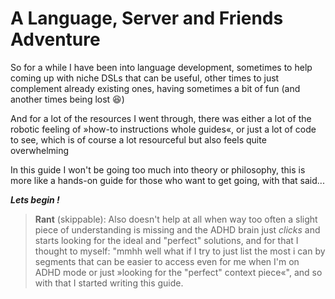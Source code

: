 # A Language, Server and Friends Adventure

So for a while I have been into language development, sometimes to help
coming up with niche DSLs that can be useful, other times to just complement
already existing ones, having sometimes a bit of fun (and another times being lost 😆)


And for a lot of the resources I went through, there was either a lot of the
robotic feeling of »how-to instructions whole guides«, or just a lot of code
to see, which is of course a lot resourceful but also feels quite overwhelming

In this guide I won't be going too much into theory or philosophy, this is more like a hands-on
guide for those who want to get going, with that said...

__*Lets begin !*__


> __Rant__ (skippable): Also doesn't help at all when way too often a slight piece of understanding is missing
and the ADHD brain just *clicks* and starts looking for the ideal and "perfect" solutions,
and for that I thought to myself:
"mmhh well what if I try to just list the most i can by segments that can be easier to access
even for me when I'm on ADHD mode or just »looking for the "perfect" context piece«",
and so with that I started writing this guide.
